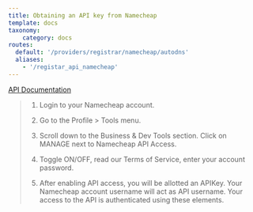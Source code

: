 ```yaml
---
title: Obtaining an API key from Namecheap
template: docs
taxonomy:
    category: docs
routes:
  default: '/providers/registrar/namecheap/autodns'
  aliases:
    - '/registar_api_namecheap'
---
```


[API Documentation](https://www.namecheap.com/support/api/intro/)

> 1. Login to your Namecheap account.
>
> 2. Go to the Profile > Tools menu.
>
> 3. Scroll down to the Business & Dev Tools section. Click on MANAGE next to Namecheap API Access.
>
> 4. Toggle ON/OFF, read our Terms of Service, enter your account password.
>
> 5. After enabling API access, you will be allotted an APIKey. Your Namecheap account username will act as API username. Your access to the API is authenticated using these elements.
